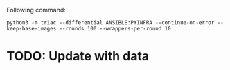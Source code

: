 Following command:

```
python3 -m triac --differential ANSIBLE:PYINFRA --continue-on-error --keep-base-images --rounds 100 --wrappers-per-round 10
```

# TODO: Update with data